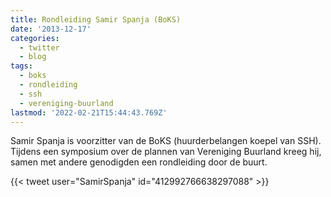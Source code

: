 ```yaml
---
title: Rondleiding Samir Spanja (BoKS)
date: '2013-12-17'
categories:
  - twitter
  - blog
tags:
  - boks
  - rondleiding
  - ssh
  - vereniging-buurland
lastmod: '2022-02-21T15:44:43.769Z'
---
```


Samir Spanja is voorzitter van de BoKS (huurderbelangen koepel van SSH). Tijdens een symposium over de plannen van Vereniging Buurland kreeg hij, samen met andere genodigden een rondleiding door de buurt. 

{{< tweet user="SamirSpanja" id="412992766638297088" >}}